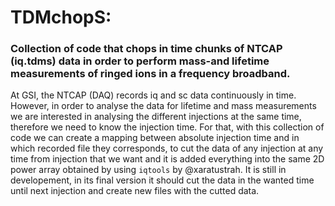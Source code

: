 # TDMchopS: 
### Collection of code that chops in time chunks of NTCAP (iq.tdms) data in order to perform mass-and lifetime measurements of ringed ions in a frequency broadband.
At GSI, the NTCAP (DAQ) records iq and sc data continuously in time. However, in order to analyse the data for lifetime and mass measurements we are interested in analysing the different injections at the same time, therefore we need to know the injection time. For that, with this collection of code we can create a mapping between absolute injection time and in which recorded file they corresponds, to cut the data of any injection at any time from injection that we want and it is added everything into the same 2D power array obtained by using `iqtools` by @xaratustrah.
It is still in developement, in its final version it should cut the data in the wanted time until next injection and create new files with the cutted data.
